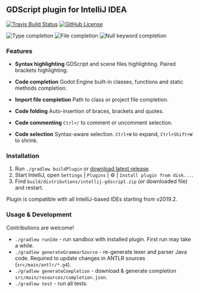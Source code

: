 ## GDScript plugin for IntelliJ IDEA

[![Travis Build Status][build-badge]][build-url] [![GitHub License][license-badge]](license) 

![Type completion](https://i.imgur.com/hhhZFAl.png)
![File completion](https://i.imgur.com/i6u0KAD.png)
![Null keyword completion](https://i.imgur.com/NsQ3QWI.png)

### Features

* **Syntax highlighting**
    GDScript and scene files highlighting. Paired brackets highlighting.
    
* **Code completion**
    Godot Engine built-in classes, functions and static methods completion.
    
* **Import file completion**
    Path to class or project file completion. 
    
* **Code folding**
    Auto-insertion of braces, brackets and quotes.
    
* **Code commenting**
    `Ctrl+/` to comment or uncomment selection.
    
* **Code selection**
    Syntax-aware selection. `Ctrl+W` to expand, `Ctrl+Shift+W` to shrink.

### Installation

1. Run `./gradlew buildPlugin` or [download latest release][plugin-url].
2. Start IntelliJ, open `Settings` | `Plugins` | :gear: | `Install plugin from disk...`.
3. Find `build/distributions/intellij-gdscript.zip` (or downloaded file) and restart.

Plugin is compatible with all IntelliJ-based IDEs starting from v2019.2.

### Usage & Development

Contributions are welcome!

* `./gradlew runIde` - run sandbox with installed plugin. First run may take a while.
* `./gradlew generateGrammarSource` - re-generate lexer and parser Java code. Required to update changes in ANTLR sources (`src/main/antlr/*.g4`).
* `./gradlew generateCompletion` - download & generate completion  `src/main/resources/completion.json`.
* `./gradlew test` - run all tests.

[plugin-url]: https://plugins.jetbrains.com/plugin/13107-godot-gdscript/versions
[build-badge]: https://travis-ci.org/exigow/intellij-gdscript.svg?branch=master
[build-url]: https://travis-ci.org/exigow/intellij-gdscript?branch=master
[license-badge]: https://img.shields.io/github/license/exigow/intellij-gdscript?branch=master
